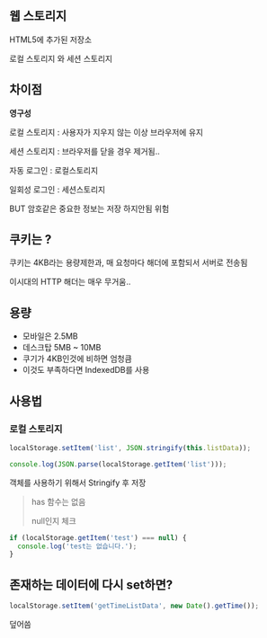 ## 웹 스토리지

HTML5에 추가된 저장소

로컬 스토리지 와 세션 스토리지



## 차이점

**영구성**

로컬 스토리지 : 사용자가 지우지 않는 이상 브라우저에 유지

세션 스토리지 : 브라우저를 닫을 경우 제거됨..

자동 로그인 : 로컬스토리지

일회성 로그인 : 세션스토리지

BUT 암호같은 중요한 정보는 저장 하지안됨 위험



## 쿠키는 ?

쿠키는 4KB라는 용량제한과, 매 요청마다 해더에 포함되서 서버로 전송됨 

이시대의 HTTP 해더는 매우 무거움..



## 용량

* 모바일은 2.5MB
* 데스크탑 5MB ~ 10MB
* 쿠기가 4KB인것에 비하면 엄청큼
* 이것도 부족하다면 IndexedDB를 사용



## 사용법

### 로컬 스토리지

```js
localStorage.setItem('list', JSON.stringify(this.listData));

console.log(JSON.parse(localStorage.getItem('list')));
```

객체를 사용하기 위해서 Stringify 후 저장

>  has 함수는 없음
>
> null인지 체크

```js
if (localStorage.getItem('test') === null) {
  console.log('test는 없습니다.');
}
```



## 존재하는 데이터에 다시 set하면?



```js
localStorage.setItem('getTimeListData', new Date().getTime());
```

덮어씀







